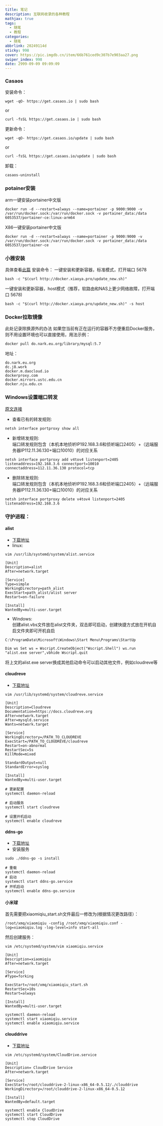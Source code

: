 ```yaml
---
title: 笔记
description: 互联网收录的各种教程
mathjax: true
tags:
  - 随笔
  - 教程
categories:
  - 随笔
abbrlink: 20249114d
sticky: 998
cover: https://pic.imgdb.cn/item/66b761ced9c307b7e903aa27.png
swiper_index: 998
date: 2999-09-09 09:09:09
---
```


### Casaos

安装命令：
```
wget -qO- https://get.casaos.io | sudo bash
```
or
```
curl -fsSL https://get.casaos.io | sudo bash
```
更新命令：
```
wget -qO- https://get.casaos.io/update | sudo bash
```
or
```
curl -fsSL https://get.casaos.io/update | sudo bash
```
卸载：
```
casaos-uninstall
```



### potainer安装

arm一键安装portainer中文版
```
docker run -d --restart=always --name=portainer -p 9000:9000 -v /var/run/docker.sock:/var/run/docker.sock -v portainer_data:/data 6053537/portainer-ce:linux-arm64
```

X86一键安装portainer中文版
```
docker run -d --restart=always --name=portainer -p 9000:9000 -v /var/run/docker.sock:/var/run/docker.sock -v portainer_data:/data 6053537/portainer-ce
```



### 小雅安装

具体查看[此篇](https://20030327.xyz/feed/4)
安装命令：
一键安装和更新容器，标准模式，打开端口 5678  
```
bash -c "$(curl http://docker.xiaoya.pro/update_new.sh)"
```
一键安装和更新容器，host模式（推荐，软路由和NAS上更少网络故障，打开端口 5678)
```
bash -c "$(curl http://docker.xiaoya.pro/update_new.sh)" -s host
```



### Docker拉取镜像

此处记录除换源外的办法
如果您当前有正在运行的容器不方便重启Docker服务，则不用设置环境也可以直接使用，用法示例：
```
docker pull do.nark.eu.org/library/mysql:5.7
```
地址：
```
do.nark.eu.org
dc.j8.work
docker.m.daocloud.io
dockerproxy.com
docker.mirrors.ustc.edu.cn
docker.nju.edu.cn
```




### Windows设置端口转发

[原文连接](https://blog.csdn.net/lnfiniteloop/article/details/131922346)

- 查看已有的转发规则:

```
netsh interface portproxy show all
```

- 新增转发规则:  
    端口转发规则包含（本机本地侦听IP192.168.3.6和侦听端口2405）+（远端服务器IP112.11.36.130+端口10010）的对应关系

```
netsh interface portproxy add v4tov4 listenport=2405 listenaddress=192.168.3.6 connectport=10010 connectaddress=112.11.36.130 protocol=tcp
```

- 删除转发规则:  
    端口转发规则包含（本机本地侦听IP192.168.3.6和侦听端口2405）+（远端服务器IP112.11.36.130+端口10010）的对应关系

```
netsh interface portproxy delete v4tov4 listenport=2405 listenaddress=192.168.3.6
```




### 守护进程：

#### alist

- [下载地址](https://github.com/alist-org/alist/releases)
- linux:

```
vim /usr/lib/systemd/system/alist.service
```

```
[Unit]
Description=alist
After=network.target
 
[Service]
Type=simple
WorkingDirectory=path_alist
ExecStart=path_alist/alist server
Restart=on-failure
 
[Install]
WantedBy=multi-user.target

```

- Windows:  
创建alist.vbs文件放在alist文件夹，双击即可启动，创建快捷方式放在开机自启文件夹即可开机自启

```
C:\ProgramData\Microsoft\Windows\Start Menu\Programs\StartUp
```

```
Dim ws Set ws = Wscript.CreateObject("Wscript.Shell") ws.run "alist.exe server",vbhide Wscript.quit
```

将上文的alist.exe server换成其他启动命令可以启动其他文件，例如cloudreve等



#### cloudreve

- [下载地址](https://github.com/cloudreve/Cloudreve/releases)

```
vim /usr/lib/systemd/system/cloudreve.service
```

```
[Unit]
Description=Cloudreve
Documentation=https://docs.cloudreve.org
After=network.target
After=mysqld.service
Wants=network.target

[Service]
WorkingDirectory=/PATH_TO_CLOUDREVE
ExecStart=/PATH_TO_CLOUDREVE/cloudreve
Restart=on-abnormal
RestartSec=5s
KillMode=mixed

StandardOutput=null
StandardError=syslog

[Install]
WantedBy=multi-user.target

```

```
# 更新配置
systemctl daemon-reload

# 启动服务
systemctl start cloudreve

# 设置开机启动
systemctl enable cloudreve

```



#### ddns-go

- [下载地址](https://github.com/jeessy2/ddns-go)
- 安装服务

```
sudo ./ddns-go -s install
```

```
# 重载
systemctl daemon-reload
# 启动
systemctl start ddns-go.service
# 开机启动
systemctl enable ddns-go.service

```


#### 小米球

首先需要把xiaomiqiu_start.sh文件最后一修改为(根据情况更改路径）：
```
/root/xmq/xiaomiqiu -config /root/xmq/xiaomiqiu.conf -log=xiaomiqiu.log -log-level=info start-all
```
然后创建服务：
```
vim /etc/systemd/system/vim xiaomiqiu.service
```

```
[Unit]
Description=xiaomiqiu
After=network.target
 
[Service]
#Type=forking
 
ExecStart=/root/xmq/xiaomiqiu_start.sh 
RestartSec=10s
Restart=always
 
[Install]
WantedBy=multi-user.target
```

```
systemctl daemon-reload
systemctl start xiaomiqiu.service
systemctl enable xiaomiqiu.service 
```



#### clouddrive

- [下载地址](https://github.com/cloud-fs/cloud-fs.github.io/releases)
```
vim /etc/systemd/system/CloudDrive.service
```

```
[Unit]
Description= CloudDrive Service
After=network.target

[Service]
ExecStart=/root/clouddrive-2-linux-x86_64-0.5.12/./clouddrive
WorkingDirectory=/root/clouddrive-2-linux-x86_64-0.5.12

[Install]
WantedBy=default.target

```

```
systemctl enable CloudDrive
systemctl start CloudDrive
systemctl stop CloudDrive

```

